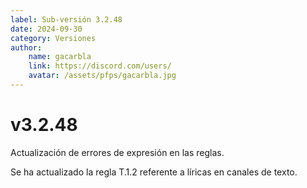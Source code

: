 ```yaml
---
label: Sub-versión 3.2.48
date: 2024-09-30
category: Versiones
author:
    name: gacarbla
    link: https://discord.com/users/
    avatar: /assets/pfps/gacarbla.jpg
---
```


# v3.2.48
Actualización de errores de expresión en las reglas.

Se ha actualizado la regla T.1.2 referente a líricas en canales de texto.